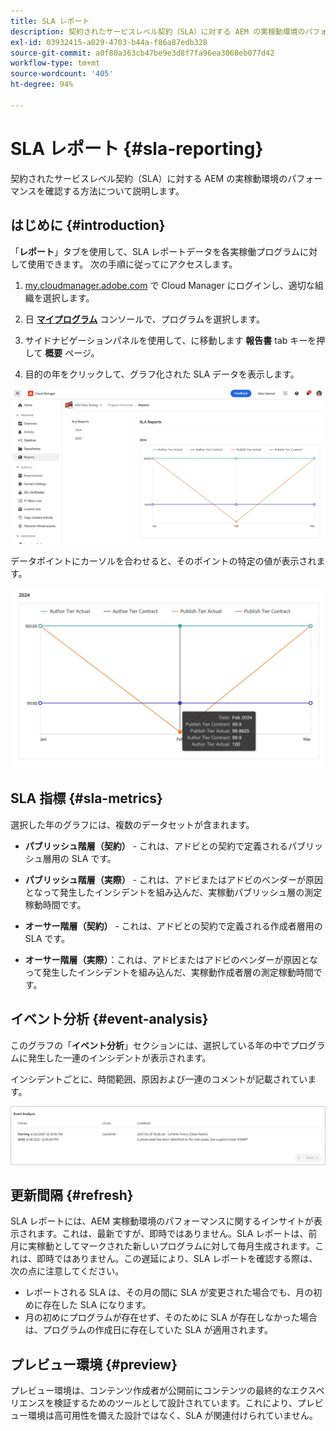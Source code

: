 ```yaml
---
title: SLA レポート
description: 契約されたサービスレベル契約（SLA）に対する AEM の実稼動環境のパフォーマンスを確認する方法について説明します。
exl-id: 03932415-a029-4703-b44a-f86a87edb328
source-git-commit: a0f80a363cb47be9e3d8f7fa96ea3068eb077d42
workflow-type: tm+mt
source-wordcount: '405'
ht-degree: 94%

---
```



# SLA レポート {#sla-reporting}

契約されたサービスレベル契約（SLA）に対する AEM の実稼動環境のパフォーマンスを確認する方法について説明します。

## はじめに {#introduction}

「**レポート**」タブを使用して、SLA レポートデータを各実稼働プログラムに対して使用できます。 次の手順に従ってにアクセスします。

1. [my.cloudmanager.adobe.com](https://my.cloudmanager.adobe.com/) で Cloud Manager にログインし、適切な組織を選択します。

1. 日 **[マイプログラム](/help/implementing/cloud-manager/navigation.md#my-programs)** コンソールで、プログラムを選択します。

1. サイドナビゲーションパネルを使用して、に移動します **報告書** tab キーを押して **概要** ページ。

1. 目的の年をクリックして、グラフ化された SLA データを表示します。

![SLA グラフの例](assets/sla-reporting-1.png)

データポイントにカーソルを合わせると、そのポイントの特定の値が表示されます。

![詳細データの表示](assets/sla-reporting-b.png)

## SLA 指標 {#sla-metrics}

選択した年のグラフには、複数のデータセットが含まれます。

* **パブリッシュ階層（契約）** - これは、アドビとの契約で定義されるパブリッシュ層用の SLA です。

* **パブリッシュ階層（実際）** - これは、アドビまたはアドビのベンダーが原因となって発生したインシデントを組み込んだ、実稼動パブリッシュ層の測定稼動時間です。

* **オーサー階層（契約）** - これは、アドビとの契約で定義される作成者層用の SLA です。

* **オーサー階層（実際）**：これは、アドビまたはアドビのベンダーが原因となって発生したインシデントを組み込んだ、実稼動作成者層の測定稼動時間です。

## イベント分析 {#event-analysis}

このグラフの「**イベント分析**」セクションには、選択している年の中でプログラムに発生した一連のインシデントが表示されます。

インシデントごとに、時間範囲、原因および一連のコメントが記載されています。

![イベント分析の例](assets/sla-reporting-c.png)

## 更新間隔 {#refresh}

SLA レポートには、AEM 実稼動環境のパフォーマンスに関するインサイトが表示されます。これは、最新ですが、即時ではありません。SLA レポートは、前月に実稼動としてマークされた新しいプログラムに対して毎月生成されます。これは、即時ではありません。この遅延により、SLA レポートを確認する際は、次の点に注意してください。

* レポートされる SLA は、その月の間に SLA が変更された場合でも、月の初めに存在した SLA になります。
* 月の初めにプログラムが存在せず、そのために SLA が存在しなかった場合は、プログラムの作成日に存在していた SLA が適用されます。

## プレビュー環境 {#preview}

プレビュー環境は、コンテンツ作成者が公開前にコンテンツの最終的なエクスペリエンスを検証するためのツールとして設計されています。これにより、プレビュー環境は高可用性を備えた設計ではなく、SLA が関連付けられていません。
